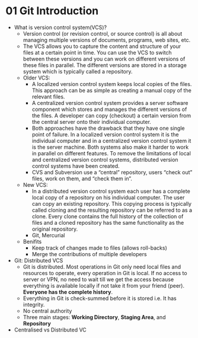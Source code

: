 # 01 Git Introduction
- What is version control system(VCS)?
    - Version control (or revision control, or source control) is all about managing multiple versions of documents, programs, web sites, etc.
    - The VCS allows you to capture the content and structure of your files at a certain point in time. You can use the VCS to switch between these versions and you can work on different versions of these files in parallel. The different versions are stored in a storage system which is typically called a repository.
    - Older VCS: 
        - A localized version control system keeps local copies of the files. This approach can be as simple as creating a manual copy of the relevant files.
        - A centralized version control system provides a server software component which stores and manages the different versions of the files. A developer can copy (checkout) a certain version from the central server onto their individual computer.
        - Both approaches have the drawback that they have one single point of failure. In a localized version control system it is the individual computer and in a centralized version control system it is the server machine. Both systems also make it harder to work in parallel on different features. To remove the limitations of local and centralized version control systems, distributed version control systems have been created.
        - CVS and Subversion use a “central” repository, users “check out” files, work on them, and “check them in”.
    - New VCS: 
        - In a distributed version control system each user has a complete local copy of a repository on his individual computer. The user can copy an existing repository. This copying process is typically called cloning and the resulting repository can be referred to as a clone. Every clone contains the full history of the collection of files and a cloned repository has the same functionality as the original repository.
        - Git, Mercurial
    - Benifits
        - Keep track of changes made to files (allows roll-backs)
        - Merge the contributions of multiple developers
- Git: Distributed VCS
    - Git is distributed. Most operations in Git only need local files and resources to operate, every operation in Git is local. If no access to server or VPN, no need to wait till we get the access because everything is available locally if not take it from your friend (peer). **Everyone has the complete history**.
    - Everything in Git is check-summed before it is stored i.e. It has integrity.
    - No central authority
    - Three main stages: **Working Directory**, **Staging Area**, and **Repository**
- Centralised vs Distributed VC

